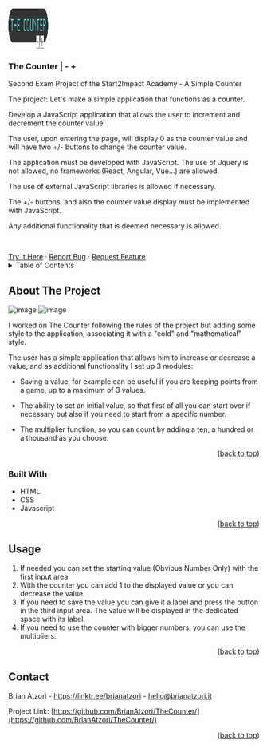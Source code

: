 <a name="readme-top"></a>

<!-- PROJECT LOGO -->
<br />
<div align="left">
  <a href="https://github.com/BrianAtzori/TheCounter/">
    <img src="assets/images/TheCounterLogo.svg" alt="Logo" width="80" height="80">
  </a>

<h3 align="Left"> The Counter | - + </h3>

  <p align="left">
   Second Exam Project of the Start2Impact Academy - A Simple Counter
    
  The project:
  Let's make a simple application that functions as a counter.

  Develop a JavaScript application that allows the user to increment and decrement the counter value.

  The user, upon entering the page, will display 0 as the counter value and will have two +/- buttons to change the counter value.

  The application must be developed with JavaScript. The use of Jquery is not allowed, no frameworks (React, Angular, Vue...) are allowed.

  The use of external JavaScript libraries is allowed if necessary.

  The +/- buttons, and also the counter value display must be implemented with JavaScript.

  Any additional functionality that is deemed necessary is allowed.
    
  <br />
    
  </p>
    <a href="https://brianatzori.it/thecounter/">Try It Here</a>
    ·
    <a href="https://github.com/BrianAtzori/TheCounter/issues">Report Bug</a>
    ·
    <a href="https://github.com/BrianAtzori/TheCounter/issues">Request Feature</a>
  <br />
</div>



<!-- TABLE OF CONTENTS -->
<details>
  <summary>Table of Contents</summary>
  <ol>
    <li>
      <a href="#about-the-project">About The Project</a>
      <ul>
        <li><a href="#built-with">Built With</a></li>
      </ul>
    </li>
    <li><a href="#usage">Usage</a></li>
    <li><a href="#contact">Contact</a></li>
  </ol>
</details>



<!-- ABOUT THE PROJECT -->
## About The Project

<img width="243" alt="image" src="https://user-images.githubusercontent.com/43118219/188319673-7a063a5c-f405-4d36-a0a6-66cf74561400.png">
<img width="1318" alt="image" src="https://user-images.githubusercontent.com/43118219/188319686-ea2e7aa2-8fbb-49a6-b3ef-da44b8a9da03.png">

I worked on The Counter following the rules of the project but adding some style to the application, associating it with a "cold" and "mathematical" style. 

The user has a simple application that allows him to increase or decrease a value, and as additional functionality I set up 3 modules:

- Saving a value, for example can be useful if you are keeping points from a game, up to a maximum of 3 values.

- The ability to set an initial value, so that first of all you can start over if necessary but also if you need to start from a specific number. 

- The multiplier function, so you can count by adding a ten, a hundred or a thousand as you choose.

<p align="right">(<a href="#readme-top">back to top</a>)</p>



### Built With

* HTML
* CSS
* Javascript

<p align="right">(<a href="#readme-top">back to top</a>)</p>

<!-- USAGE EXAMPLES -->
## Usage

1) If needed you can set the starting value (Obvious Number Only) with the first input area
2) With the counter you can add 1 to the displayed value or you can decrease the value
3) If you need to save the value you can give it a label and press the button in the third input area. The value will be displayed in the dedicated space with its label.
4) If you need to use the counter with bigger numbers, you can use the multipliers.

<p align="right">(<a href="#readme-top">back to top</a>)</p>

<!-- CONTACT -->
## Contact

Brian Atzori - https://linktr.ee/brianatzori - hello@brianatzori.it

Project Link: [https://github.com/BrianAtzori/TheCounter/](https://github.com/BrianAtzori/TheCounter/)

<p align="right">(<a href="#readme-top">back to top</a>)</p>

